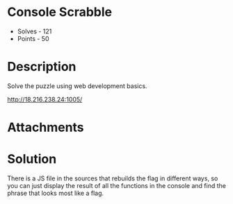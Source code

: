 # Console Scrabble
- Solves - 121
- Points - 50
#
# Description
Solve the puzzle using web development basics.

http://18.216.238.24:1005/

# Attachments

# Solution
There is a JS file in the sources that rebuilds the flag in different ways, so you can just display the result of all the functions in the console and find the phrase that looks most like a flag.
